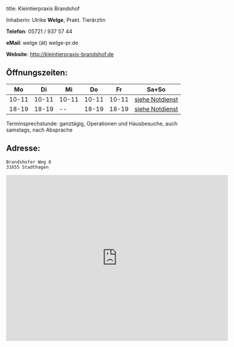 title: Kleintierpraxis Brandshof

Inhaberin: Ulrike **Welge**, Prakt. Tierärztin

**Telefon**:   05721 / 937 57 44

**eMail**: welge (ät) welge-pr.de

**Website**: http://kleintierpraxis-brandshof.de


Öffnungszeiten:
---------------

|  Mo   |  Di   |  Mi   |  Do   |  Fr   |           Sa+So                      |
| ----- | ----- | ----- | ----- | ----- | ------------------------------------ |
| 10-11 | 10-11 | 10-11 | 10-11 | 10-11 | [siehe Notdienst](../notdienst.html) |
| 18-19 | 18-19 |  --   | 18-19 | 18-19 | [siehe Notdienst](../notdienst.html) |

Terminsprechstunde: ganztägig, Operationen und Hausbesuche, auch samstags, nach Absprache

Adresse:
---------

    Brandshofer Weg 8
    31655 Stadthagen

<iframe src="https://www.google.com/maps/embed?pb=!1m18!1m12!1m3!1d39041.68578334444!2d9.151631463232235!3d52.295942095421104!2m3!1f0!2f0!3f0!3m2!1i1024!2i768!4f13.1!3m3!1m2!1s0x416548718261817f%3A0x6e9dc37a7f1b4487!2sKleintierpraxis+Brandshof!5e0!3m2!1sde!2sde!4v1455278808089" width="600" height="450" frameborder="0" style="border:0" allowfullscreen></iframe>

